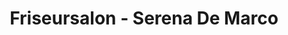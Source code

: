 ---
title: "Friseursalon - Serena De Marco"
url: /bruchsal/friseursalon-serena-de-marco/
shop: Friseur
---